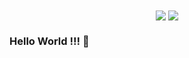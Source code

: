 <div align="center">
  <img align="center" src="https://github-readme-stats.vercel.app/api?username=thanhhuy44&count_private=true&show_icons=true&theme=dracula">
  <img align="center" src="https://github-readme-stats.vercel.app/api/top-langs?username=thanhhuy44&langs_count=9&hide=html&layout=compact&theme=dracula">
</div>

### Hello World !!! 👋

<!--
**thanhhuy44/thanhhuy44** is a ✨ _special_ ✨ repository because its `README.md` (this file) appears on your GitHub profile.

Here are some ideas to get you started:

- 🔭 I’m currently working on ...
- 🌱 I’m currently learning ...
- 👯 I’m looking to collaborate on ...
- 🤔 I’m looking for help with ...
- 💬 Ask me about ...
- 📫 How to reach me: ...
- 😄 Pronouns: ...
- ⚡ Fun fact: ...
-->
